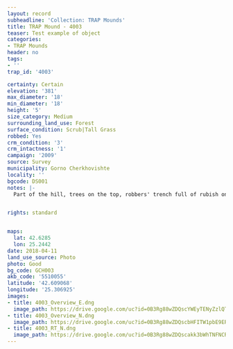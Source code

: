 ```yaml
---
layout: record
subheadline: 'Collection: TRAP Mounds'
title: TRAP Mound - 4003
teaser: Test example of object
categories:
- TRAP Mounds
header: no
tags:
- ''
trap_id: '4003'

certainty: Certain
elevation: '381'
max_diameter: '18'
min_diameter: '18'
height: '5'
size_category: Medium
surrounding_land_use: Forest
surface_condition: Scrub|Tall Grass
robbed: Yes
crm_condition: '3'
crm_intactness: '1'
campaign: '2009'
source: Survey
municipality: Gorno Cherkhovishte
locality: ''
bgcode: DS001
notes: |-
  Part of the hill, trees on the top, robbers' trench full of rubish on the top.


rights: standard


maps:
  lat: 42.6285
  lon: 25.2442
date: 2018-04-11
land_use_source: Photo
photo: Good
bg_code: GCH003
akb_code: '5510055'
latitude: '42.609068'
longitude: '25.306925'
images:
- title: 4003_Overview_E.dng
  image_path: https://drive.google.com/uc?id=0B3Rg88wZDQscYWEyTENyZzlQTzQ
- title: 4003_Overview_N.dng
  image_path: https://drive.google.com/uc?id=0B3Rg88wZDQscbHFITW1pbE9ERjg
- title: 4003_RT_N.dng
  image_path: https://drive.google.com/uc?id=0B3Rg88wZDQscakk3bWhTNFNCRTQ
---
```

